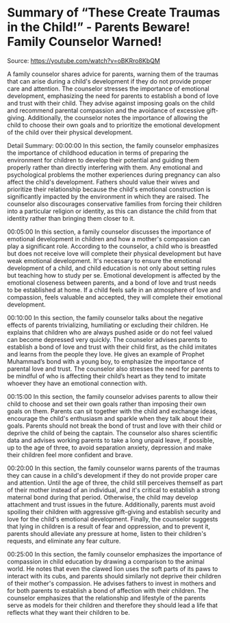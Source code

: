 # Summary of “These Create Traumas in the Child!” - Parents Beware! Family Counselor Warned!

Source: https://youtube.com/watch?v=oBKRro8KbQM

A family counselor shares advice for parents, warning them of the traumas that can arise during a child's development if they do not provide proper care and attention. The counselor stresses the importance of emotional development, emphasizing the need for parents to establish a bond of love and trust with their child. They advise against imposing goals on the child and recommend parental compassion and the avoidance of excessive gift-giving. Additionally, the counselor notes the importance of allowing the child to choose their own goals and to prioritize the emotional development of the child over their physical development.

Detail Summary: 
00:00:00
In this section, the family counselor emphasizes the importance of childhood education in terms of preparing the environment for children to develop their potential and guiding them properly rather than directly interfering with them. Any emotional and psychological problems the mother experiences during pregnancy can also affect the child's development. Fathers should value their wives and prioritize their relationship because the child's emotional construction is significantly impacted by the environment in which they are raised. The counselor also discourages conservative families from forcing their children into a particular religion or identity, as this can distance the child from that identity rather than bringing them closer to it.

00:05:00
In this section, a family counselor discusses the importance of emotional development in children and how a mother's compassion can play a significant role. According to the counselor, a child who is breastfed but does not receive love will complete their physical development but have weak emotional development. It's necessary to ensure the emotional development of a child, and child education is not only about setting rules but teaching how to study per se. Emotional development is affected by the emotional closeness between parents, and a bond of love and trust needs to be established at home. If a child feels safe in an atmosphere of love and compassion, feels valuable and accepted, they will complete their emotional development.

00:10:00
In this section, the family counselor talks about the negative effects of parents trivializing, humiliating or excluding their children. He explains that children who are always pushed aside or do not feel valued can become depressed very quickly. The counselor advises parents to establish a bond of love and trust with their child first, as the child imitates and learns from the people they love. He gives an example of Prophet Muhammad’s bond with a young boy, to emphasize the importance of parental love and trust. The counselor also stresses the need for parents to be mindful of who is affecting their child’s heart as they tend to imitate whoever they have an emotional connection with.

00:15:00
In this section, the family counselor advises parents to allow their child to choose and set their own goals rather than imposing their own goals on them. Parents can sit together with the child and exchange ideas, encourage the child's enthusiasm and sparkle when they talk about their goals. Parents should not break the bond of trust and love with their child or deprive the child of being the captain. The counselor also shares scientific data and advises working parents to take a long unpaid leave, if possible, up to the age of three, to avoid separation anxiety, depression and make their children feel more confident and brave.

00:20:00
In this section, the family counselor warns parents of the traumas they can cause in a child's development if they do not provide proper care and attention. Until the age of three, the child still perceives themself as part of their mother instead of an individual, and it's critical to establish a strong maternal bond during that period. Otherwise, the child may develop attachment and trust issues in the future. Additionally, parents must avoid spoiling their children with aggressive gift-giving and establish security and love for the child's emotional development. Finally, the counselor suggests that lying in children is a result of fear and oppression, and to prevent it, parents should alleviate any pressure at home, listen to their children's requests, and eliminate any fear culture.

00:25:00
In this section, the family counselor emphasizes the importance of compassion in child education by drawing a comparison to the animal world. He notes that even the clawed lion uses the soft parts of its paws to interact with its cubs, and parents should similarly not deprive their children of their mother's compassion. He advises fathers to invest in mothers and for both parents to establish a bond of affection with their children. The counselor emphasizes that the relationship and lifestyle of the parents serve as models for their children and therefore they should lead a life that reflects what they want their children to be.

